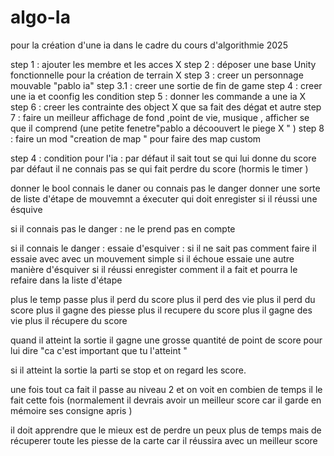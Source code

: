 # algo-Ia
pour la création d'une ia dans le cadre du cours d'algorithmie 2025

step 1 : ajouter les membre et les acces X
step 2 : déposer une base Unity fonctionnelle pour la création de terrain X
step 3 : creer un personnage mouvable "pablo ia"
step 3.1 : creer une sortie de fin de game 
step 4 : creer une ia et coonfig les condition 
step 5 : donner les commande a une ia X
step 6 : creer les contrainte des object X que sa fait des dégat et autre
step 7 : faire un meilleur affichage de fond ,point de vie, musique , afficher se que il comprend (une petite fenetre"pablo a décoouvert le piege X " ) 
step 8 : faire un mod "creation de map " pour faire des map custom 



step 4 : condition pour l'ia  : 
par défaut il sait tout se qui lui donne du score 
par défaut il ne connais pas se qui fait perdre du score (hormis le timer )

donner le bool connais le daner ou connais pas le danger 
donner une sorte de liste d'étape de mouvemnt a éxecuter  qui doit enregister si il réussi une ésquive 


si il connais pas le danger : ne le prend pas en compte 

  si il connais le danger : 
    essaie d'esquiver : 
        si il ne sait pas comment faire il essaie avec avec un mouvement simple 
        si il échoue essaie une autre manière d'ésquiver 
        si il réussi enregister comment il a fait et pourra le refaire dans la liste d'étape 
        
plus le temp passe plus il perd du score 
plus il perd des vie plus il perd du score 
plus il gagne des piesse plus il recupere du score 
plus il gagne des vie plus il récupere du score 

quand il atteint la sortie il gagne une grosse quantité de point de score pour lui dire "ca c'est important que tu l'atteint "

si il atteint la sortie la parti se stop et on regard les score. 

une fois tout ca fait il passe au niveau 2 et on voit en combien de temps il le fait cette fois (normalement il devrais avoir un meilleur score car il garde en mémoire ses consigne apris )

il doit apprendre que le mieux est de perdre un peux plus de temps mais de récuperer toute les piesse de la carte car il réussira avec un meilleur score 
